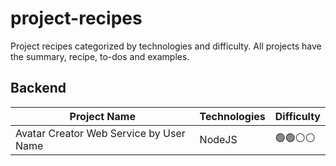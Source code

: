 # project-recipes
Project recipes categorized by technologies and difficulty. All projects have the summary, recipe, to-dos and examples.

## Backend

| Project Name | Technologies | Difficulty |
|--|--|--|
| Avatar Creator Web Service by User Name | NodeJS | 🟢🟢⚪⚪ |
